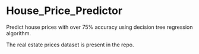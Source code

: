 # House_Price_Predictor
Predict house prices with over 75% accuracy using decision tree regression algorithm. 

The real estate prices dataset is present in the repo.

